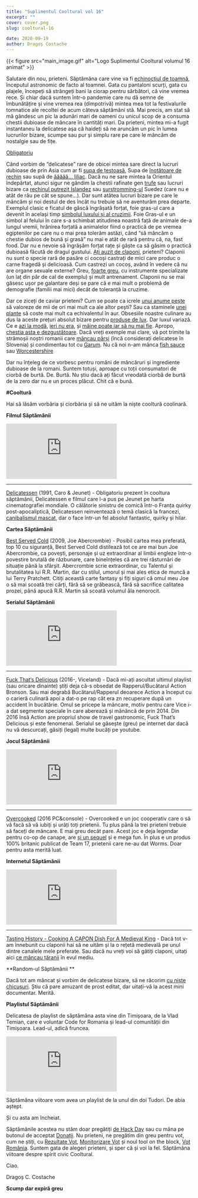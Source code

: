 ```yaml
---
title: "Suplimentul Cooltural vol 16"
excerpt: ""
cover: cover.png
slug: cooltural-16

date: 2020-09-19
author: Dragoș Costache
---
```


{{< figure src="main_image.gif" alt="Logo Suplimentul Cooltural volumul 16 animat" >}}

Salutare din nou, prieteni. Săptămâna care vine va fi [echinocțiul de toamnă](https://ro.wikipedia.org/wiki/Echinoc%C8%9Biu), începutul astronomic de facto al toamnei. Gata cu pantaloni scurți, gata cu plajele, începeți să strângeți bani la ciorap pentru sărbători, că vine vremea rece. Și chiar dacă suntem într-o pandemie care nu dă semne de îmbunătățire și vine vremea rea (dimpotrivă) mintea mea tot la festivalurile tomnatice ale recoltei de acum câteva săptămâni stă. Mai precis, am stat să mă gândesc un pic la adunări mari de oameni cu unicul scop de a consuma chestii dubioase de mâncare în cantități mari. Da prieteni, mintea mi-a fugit instantaneu la delicatese așa că haideți să ne aruncăm un pic în lumea lucrurilor bizare, scumpe sau pur și simplu rare pe care le mâncăm de nostalgie sau de fițe.

[Obligatoriu](https://www.youtube.com/watch?v=Ansdtg2iOeI)

Când vorbim de “delicatese” rare de obicei mintea sare direct la lucruri dubioase de prin Asia cum ar fi [supa de țestoasă](https://www.britannica.com/topic/turtle-soup#:~:text=Turtle%20soup%2C%20a%20stewlike%20soup,and%20various%20spices%20and%20vegetables), Supa de [înotătoare de rechin](https://en.wikipedia.org/wiki/Shark_fin_soup) sau supă de [ăăăăă… liliac](https://observers.france24.com/en/20200203-china-coronavirus-bat-soup-debunk-videos-viral-palau-indonesia). Dacă nu ne sare mintea la Orientul îndepărtat, atunci sigur ne gândim la chestii rafinate gen [trufe](https://en.wikipedia.org/wiki/Truffle) sau lucruri bizare ca [rechinul putrezit Islandez](https://en.wikipedia.org/wiki/H%C3%A1karl) sau [surstromming-ul](https://en.wikipedia.org/wiki/H%C3%A1karl) Suedez (care nu e atât de rău pe cât se spune…). Dar sunt atâtea lucruri bizare pe care le mâncăm și noi destul de des încât nu trebuie să ne aventurăm prea departe. Exemplul clasic e ficatul de gâscă îngrășată forțat, foie gras-ul care a devenit în același timp [simbolul luxului și al cruzimii](https://en.wikipedia.org/wiki/Foie_gras_controversy). Foie Gras-ul e un simbol al felului în care s-a schimbat atitudinea noastră față de animale de-a lungul vremii, hrănirea forțată a animalelor fiind o practică de pe vremea egiptenilor pe care nu o mai prea tolerăm astăzi, când “să mâncăm o chestie dubios de bună și grasă” nu mai e atât de rară pentru că, na, fast food. Dar nu e nevoie să îngrășăm forțat rațe și gâște ca să găsim o practică dubioasă făcută de dragul gustului. [Ați auzit de claponi](https://www.stirilekanald.ro/ati-auzit-de-claponi-carnea-unei-astfel-de-pasari-se-vinde-cu-bani-multi-iar-afacerea-asta-o-poate-face-oricine-despre-ce-e-vorba-aflati-acum-16967123), prieteni? Claponii nu sunt o specie rară de pasăre ci cocoși castrați de mici care produc o carne fragedă și delicioasă. Cum castrezi un cocoș, având în vedere că nu are organe sexuale externe? Greu, [foarte greu](https://modernfarmer.com/2014/04/capons-unfairly-forgotten-piece-agriculture-somewhat-disturbing-luxury/), cu instrumente specializate (un laț din păr de cal de exemplu) și mult antrenament. Claponii nu se mai găsesc ușor pe galantare deși se pare că e mai mult o problemă de demografie (familii mai mici) decât de toleranță la cruzime.

Dar ce ziceți de caviar prieteni? Cum se poate ca icrele [unui anume pește](https://en.wikipedia.org/wiki/Beluga_caviar) să valoreze de mii de ori mai mult ca ale altor pești? Sau ca staminele [unei plante](https://en.wikipedia.org/wiki/Saffron) să coste mai mult ca echivalentul în aur. Obsesiile noastre culinare au dus la aceste prețuri absolut bizare pentru [produse de lux](https://www.businessinsider.com/japanese-melons-cost-price-so-expensive-japan-2019-6#:~:text=Yubari%20King%20melons%20are%20the,can%20cost%20around%20%24200%20each.). Dar luxul variază. Ce e [azi la modă](https://www.quora.com/Why-is-lobster-a-delicacy), [ieri nu era](https://psmag.com/economics/how-lobster-got-fancy-59440), și [mâine poate iar să nu mai fie](https://www.ft.com/content/b3e6f2fa-8eb6-11e5-8be4-3506bf20cc2b). Apropo, [chestia asta e dezgustătoare](https://en.wikipedia.org/wiki/Tomalley). Dacă vreți exemple mai clare, vă pot trimite la strămoșii noștri romanii care [mâncau pârși](https://en.wikipedia.org/wiki/Edible_dormouse#As_food) (încă considerați delicatese în Slovenia) și condimentau tot cu [Garum](https://en.wikipedia.org/wiki/Garum). Nu că noi n-am mânca [fish sauce](https://en.wikipedia.org/wiki/Fish_sauce) sau [Worcestershire](https://en.wikipedia.org/wiki/Worcestershire_sauce)

Dar nu înțeleg de ce vorbesc pentru români de mâncăruri și ingrediente dubioase de la romani. Suntem totuși, aproape cu toții consumatori de ciorbă de burtă. De. Burtă. Nu știu dacă ați făcut vreodată ciorbă de burtă de la zero dar nu e un proces plăcut. Chit că e bună.

**#Cooltură**

Hai să lăsăm vorbăria și ciorbăria și să ne uităm la niște cooltură coolinară.

**Filmul Săptămânii**

<div class="embed-responsive is-16by9">
  <iframe src="https://www.youtube-nocookie.com/embed/3RtGq58LZnE" frameborder="0" allow="accelerometer; autoplay; encrypted-media; gyroscope; picture-in-picture" allowfullscreen></iframe>
</div>

---

[Delicatessen](https://www.youtube.com/watch?v=3RtGq58LZnE) (1991, Caro & Jeunet) - Obligatoriu prezent în cooltura săptămânii, Delicatessen e filmul care l-a pus pe Jeunet pe harta cinematografiei mondiale. O călătorie sinistru de comică într-o Franța quirky post-apocaliptică, Delicatessen reinventează o temă clasică la francezi, [canibalismul mascat](https://en.wikipedia.org/wiki/Auberge_rouge), dar o face într-un fel absolut fantastic, quirky și hilar.

**Cartea Săptămânii** 

[Best Served Cold](https://www.goodreads.com/book/show/2315892.Best_Served_Cold) (2009, Joe Abercrombie) - Posibil cartea mea preferată, top 10 cu siguranță, Best Served Cold distilează tot ce are mai bun Joe Abercrombie, ca povești, personaje și uz extraordinar al limbii engleze într-o povestire brutală de răzbunare, care bineînțeles că are  trei răsturnări de situație până la sfârșit. Abercrombie scrie extraordinar, cu Talentul și brutalitatea lui R.R. Martin, dar cu stilul, umorul și mai ales etica de muncă a lui Terry Pratchett. Citiți această carte fantasy și fiți siguri că omul meu Joe o să mai scoată trei cărți, fără să se grăbească, fără să sacrifice calitatea prozei, până apucă R.R. Martin să scoată volumul ăla nenorocit.

**Serialul Săptămânii**

<div class="embed-responsive is-16by9">
  <iframe src="https://www.youtube-nocookie.com/embed/BUxQeY2xmH0" frameborder="0" allow="accelerometer; autoplay; encrypted-media; gyroscope; picture-in-picture" allowfullscreen></iframe>
</div>

---

[Fuck That‘s Delicious](https://www.youtube.com/watch?v=BUxQeY2xmH0) (2016-, Viceland) - Dacă mi-ați ascultat ultimul playlist (sau oricare dinainte) știți deja că-s obsedat de Rapperul/Bucătarul Action Bronson. Sau mai degrabă Bucătarul/Rapperul deoarece Action a început cu o carieră culinară apoi a dat-o pe rap cât era zn recuperare după un accident în bucătărie.  Omul se pricepe la mâncare, motiv pentru care Vice i-a dat segmente speciale în care aberează și mănâncă de prin 2014.  Din 2016 însă Action are propriul show de travel gastronomic, Fuck That‘s Delicious și este fenomenal. Serialul se găsește (greu) pe internet dar dacă nu vă descurcați, găsiți (legal) multe bucăți pe youtube.

**Jocul Săptămânii**

<div class="embed-responsive is-16by9">
  <iframe src="https://www.youtube-nocookie.com/embed/aMwwpIT6czo" frameborder="0" allow="accelerometer; autoplay; encrypted-media; gyroscope; picture-in-picture" allowfullscreen></iframe>
</div>

---

[Overcooked](https://www.youtube.com/watch?v=aMwwpIT6czo) (2016 PC&console) - Overcooked e un joc cooperativ care o să vă facă să vă iubiți și urâți toți prietenii. Tu plus până la trei prieteni trebuie să faceți de mâncare. E mai greu decât pare. Acest joc e deja legendar pentru co-op de canape, are [și un sequel](https://www.youtube.com/watch?v=gEjbXb_eZcs) și e mega fun. În plus e un produs 100% britanic publicat de Team 17, prietenii care ne-au dat Worms. Doar pentru asta merită luat.

**Internetul Săptămânii**

<div class="embed-responsive is-16by9">
  <iframe src="https://www.youtube-nocookie.com/embed/bN4Ai2AqNCc" frameborder="0" allow="accelerometer; autoplay; encrypted-media; gyroscope; picture-in-picture" allowfullscreen></iframe>
</div>

---

[Tasting History - Cooking A CAPON Dish For A Medieval King](https://www.youtube.com/watch?v=bN4Ai2AqNCc) - Dacă tot v-am înnebunit cu claponii hai să ne uităm și la o rețetă medievală pe unul dintre canalele mele preferate. Sau dacă nu vreți voi să gătiți claponi, uitați aici [ce mâncau țăranii](https://www.youtube.com/watch?v=WeVcey0Ng-w) în evul mediu.

**Random-ul Săptămânii **

Dacă tot am mâncat și vorbim de delicatese bizare, să ne răcorim [cu niște chicușuri](https://www.youtube.com/watch?v=dkscZvGbGg0). Știu că pare amuzant de prost editat, dar uitați-vă la acest mini documentar. Merită.

**Playlistul Săptămânii**

Delicatesa de playlist de săptămâna asta vine din Timișoara, de la Vlad Temian, care e voluntar Code for Romania și lead-ul comunității din Timișoara. Lead-ul, adică fruncea. 

<div class="embed-responsive is-16by9">
  <iframe src="https://open.spotify.com/embed/playlist/4Znah3uemNatawftlVK4Rq" frameborder="0" allowtransparency="true" allow="encrypted-media"></iframe>
</div>

Săptămâna viitoare vom avea un playlist de la unul din doi Tudori. De abia aștept.

Și cu asta am încheiat.

Săptămânile acestea nu stăm doar pregătiți [de Hack Day](https://tfsg.code4.ro/ro/hackday/) sau cu mâna pe butonul de acceptat [Donații](https://code4.ro/ro/doneaza/). Nu prieteni, ne pregătim din greu pentru vot, cum ne știți, cu [Rezultate Vot](http://rezultatevot.ro/web), [Monitorizare Vot](https://votemonitor.org/) și noul tool on the block, [Vot România](https://votromania.ro/). Suntem gata de alegeri prieteni, și sper că și voi la fel. Săptămâna viitoare despre spirit civic Cooltural.

Ciao.

Dragoș C. Costache

**Scump dar expiră greu**